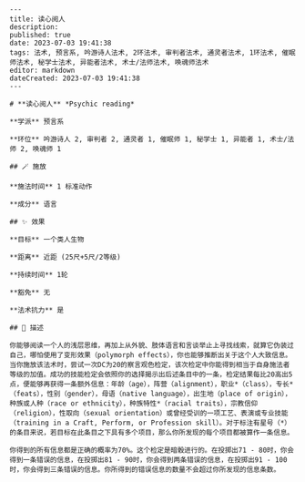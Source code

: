 
    ---
    title: 读心阅人
    description: 
    published: true
    date: 2023-07-03 19:41:38
    tags: 法术, 预言系, 吟游诗人法术, 2环法术, 审判者法术, 通灵者法术, 1环法术, 催眠师法术, 秘学士法术, 异能者法术, 术士/法师法术, 唤魂师法术
    editor: markdown
    dateCreated: 2023-07-03 19:41:38
    ---

    # **读心阅人** *Psychic reading*

    **学派** 预言系 

    **环位** 吟游诗人 2, 审判者 2, 通灵者 1, 催眠师 1, 秘学士 1, 异能者 1, 术士/法师 2, 唤魂师 1

    ## 🪄 施放

    **施法时间** 1 标准动作

    **成分** 语言

    ## ✨ 效果 

    **目标** 一个类人生物 

    **距离** 近距 (25尺+5尺/2等级)  

    **持续时间** 1轮 

    **豁免** 无

    **法术抗力** 是

    ## 📖 描述

    你能够阅读一个人的浅层思维，再加上从外貌、肢体语言和言谈举止上寻找线索，就算它伪装过自己，哪怕使用了变形效果（polymorph effects），你也能够推断出关于这个人大致信息。当你施放该法术时，尝试一次DC为20的察言观色检定，该次检定中你能得到相当于自身施法者等级的加值。成功的技能检定会依照你的选择揭示出后述条目中的一条，检定结果每比20高出5点，便能够再获得一条额外信息：年龄（age），阵营（alignment），职业*（class），专长*（feats），性别（gender），母语（native language），出生地（place of origin），种族或人种（race or ethnicity），种族特性*（racial traits），宗教信仰（religion），性取向（sexual orientation）或曾经受训的一项工艺、表演或专业技能（training in a Craft, Perform, or Profession skill）。对于标注有星号（*）的条目来说，若目标在此条目之下具有多个项目，那么你所发现的每个项目都被算作一条信息。

    你得到的所有信息都是正确的概率为70%。这个检定是暗骰进行的。在投掷出71 - 80时，你会得到一条错误的信息，在投掷出81 - 90时，你会得到两条错误的信息，在投掷出91 - 100时，你会得到三条错误的信息。你所得到的错误信息的数量不会超过你所发现的信息条数。
    